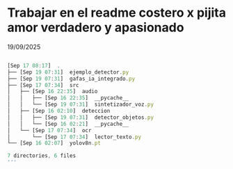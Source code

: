 <H1> 
  Trabajar en el readme 
  costero x pijita amor verdadero y apasionado 
</H1>

19/09/2025


```javascript

[Sep 17 08:17]  .
├── [Sep 19 07:31]  ejemplo_detector.py
├── [Sep 19 07:31]  gafas_ia_integrado.py
├── [Sep 17 07:34]  src
│   ├── [Sep 16 22:35]  audio
│   │   ├── [Sep 16 22:35]  __pycache__
│   │   └── [Sep 19 07:31]  sintetizador_voz.py
│   ├── [Sep 16 02:10]  deteccion
│   │   ├── [Sep 19 07:31]  detector_objetos.py
│   │   └── [Sep 16 02:21]  __pycache__
│   └── [Sep 17 07:34]  ocr
│       └── [Sep 17 07:34]  lector_texto.py
└── [Sep 16 02:07]  yolov8n.pt

7 directories, 6 files
'''



